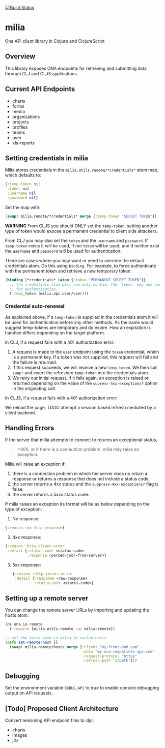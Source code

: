 [![Build Status](https://travis-ci.org/onaio/milia.svg?branch=master)](https://travis-ci.org/onaio/milia)

# milia
Ona API client library in Clojure and ClojureScript

## Overview
This library exposes ONA endpoints for retrieving and submitting data through CLJ and CLJS applications.

## Current API Endpoints
* charts
* forms
* media
* organizations
* projects
* profiles
* teams
* user
* xls-reports

## Setting credentials in milia

Milia stores credentials in the `milia.utils.remote/*credentials*` atom map, which defaults to:

```clojure
{:temp-token nil
 :token nil
 :username nil
 :password nil}
```

Set the map with:

```clojure
(swap! milia.remote/*credentials* merge {:temp-token "SECRET TOKEN"})
```

**WARNING** From CLJS you should ONLY set the `temp-token`, setting another
type of token would expose a permanent credential to client side attackers.

From CLJ you may also set the `token` and the `username` and `password`. If
`temp-token` exists it will be used, if not `token` will be used, and if
neither exist the `username` and `password` will be used for authentication.

There are cases where you may want or need to override the default credentials
atom. Do this using `binding`. For example, to force authenticate with the
permanent token and retrieve a new temporary token:

```clojure
(binding [*credentials* (atom {:token "PERMANENT SECRET TOKEN"}]
  ;; the credentials atom will now only contain the `token` key and use that
  ;; for authentication.
  (:temp_token (milia.api.user/user)))
```

### Credential auto-renewal

As explained above, if a `temp-token` is supplied in the credentials atom it
will be used for authentication before any other methods. As the name would
suggest temp-tokens are temporary and do expire. How an expiration is handled
differs depending on the target platform.

In CLJ, if a request fails with a 401 authorization error:

1. A request is made to the `user` endpoint using the `token` credential,
which is a permanent key. If a token was not supplied, this request will fail
and the failure is returned.
2. If this request succeeds, we will receive a new `temp-token`. We then call
`swap!` and insert the refreshed `temp-token` into the credentials atom.
3. We retry our initial request. If it fails again, an exception is raised
or returned depending on the value of the `supress-4xx-exceptions?` option
in the originating call.

In CLJS, if a request fails with a 401 authorization error:

We reload the page. *TODO* attempt a session based refresh mediated by
a client backend.

## Handling Errors

If the server that milia attempts to connect to returns an exceptional status,
>=400, or if there is a connection problem, milia may raise an exception.

Milia will raise an exception if:

1. there is a connection problem in which the server does no return a response
   or returns a response that does not include a status code,
2. the server returns a 4xx status and the `suppress-4xx-exceptions?` flag is
    false,
3. the server returns a 5xxx status code.

If milia raises an exception its format will be as below depending on the
type of exception:

1. No response:
  ```clojure
  {:reason :no-http-response}
  ```
2. 4xx response:
  ```clojure
  {:reason :http-client-error
   :detail {:status-code <status-code>
            :response <parsed-json-from-server>}
   ```
3. 5xx response:
   ```clojure
   {:reason :http-server-error
    :detail {:response <raw-response>
             :status-code <status-code>}
   ```

## Setting up a remote server
You can change the remote server URLs by importing and updating the hosts atom:

```clojure
(ns ona.io.remote
  (:require [milia.utils.remote :as milia-remote])

;; set the hosts atom in milia to custom hosts
(defn set-remote-host [] 
  (swap! milia-remote/hosts merge {:client "my-front-end.com"
                                   :data "my-ona-compatible-api.com"
                                   :request-protocol "https"
                                   :refresh-path "z/path"}))
```

## Debugging

Set the environment variable `DEBUG_API` to true to enable console debugging output on API requests.

## [Todo] Proposed Client Architecture
Convert remaining API endpoint files to cljc:

* charts
* images
* j2x
